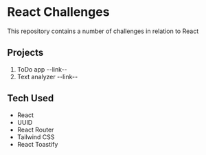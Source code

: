 # React Challenges

This repository contains a number of challenges in relation to React

## Projects

1. ToDo app --link--
2. Text analyzer --link--

## Tech Used

- React
- UUID
- React Router
- Tailwind CSS
- React Toastify
